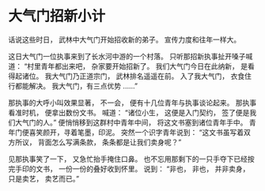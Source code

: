 #   大气门招新小计
话说这些时日，
武林中大气门开始招收新的弟子。
宣传力度和往年一样大。

这日大气门一位执事来到了长水河中游的一个村落。
只听那招新执事扯开嗓子喊道：
“村里青年都出来吧，
杂家要开始招新了。
我们大气门今日在此纳新，
是看得起诸位。
我大气门乃正道宗门，
武林排名遥遥在前。
入了我大气门，
衣食住行都能解决。
我大气门，有三点优势
......”

那执事的大呼小叫效果显著，
不一会，
便有十几位青年与执事谈论起来。
那执事看准时机，
便拿出数份文书。
喊道：
“诸位小生，
这便是入门契约，
签了便是我们大气门的人。”
便悄悄移到这群村中青年中间，
将这文书塞到诸位青年手中。
青年门便喜笑颜开，寻着笔墨，印泥。
突然一个识字青年说到：
“这文书虽写着双方所议，
背面怎么写满条款，
条条都是让我们卖身呢？”

见那执事笑了一下，
又急忙抬手掩住口鼻。
也不忘用那剩下的一只手夺下已经按完手印的文书，
一份一份的叠好收到怀里。
说到：
“非也，
非也，
并非卖身，
只是卖艺，
卖艺而已。”






